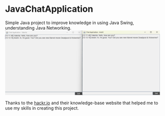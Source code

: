 # JavaChatApplication

Simple Java project to improve knowledge in using Java Swing, understanding Java Networking.
![](..\docs\JavaChat.png)

Thanks to the [hackr.io](https://hackr.io/blog/how-to-build-a-java-chat-app) and their knowledge-base website that helped me to use my skills in creating this project.

